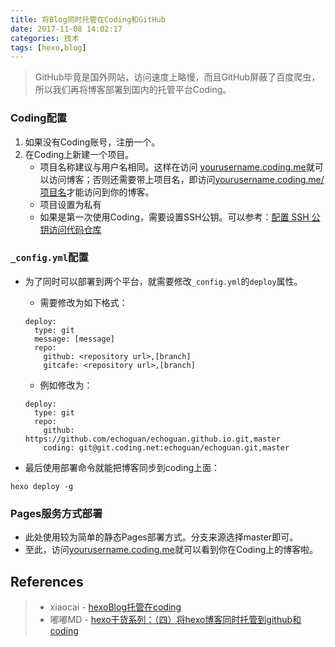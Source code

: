 ```yaml
---
title: 将Blog同时托管在Coding和GitHub
date: 2017-11-08 14:02:17
categories: 技术
tags: [hexo,blog]
---
```


> GitHub毕竟是国外网站，访问速度上略慢，而且GitHub屏蔽了百度爬虫，所以我们再将博客部署到国内的托管平台Coding。

### Coding配置
1. 如果没有Coding账号，注册一个。
2. 在Coding上新建一个项目。
   * 项目名称建议与用户名相同。这样在访问 [yourusername.coding.me](yourusername.coding.me)就可以访问博客；否则还需要带上项目名，即访问[yourusername.coding.me/项目名](yourusername.coding.me/项目名)才能访问到你的博客。
   * 项目设置为私有
   * 如果是第一次使用Coding，需要设置SSH公钥。可以参考：[配置 SSH 公钥访问代码仓库](https://coding.net/help/doc/account/ssh-key.html)

<!--more-->

### `_config.yml`配置

- 为了同时可以部署到两个平台，就需要修改`_config.yml`的`deploy`属性。
  - 需要修改为如下格式：

  ```
  deploy:
    type: git
    message: [message]
    repo:
      github: <repository url>,[branch]
      gitcafe: <repository url>,[branch]

  ```

  - 例如修改为：

  ```
  deploy:
    type: git
    repo:
      github: https://github.com/echoguan/echoguan.github.io.git,master
      coding: git@git.coding.net:echoguan/echoguan.git,master
  ```

- 最后使用部署命令就能把博客同步到coding上面：

```
hexo deploy -g

```


### Pages服务方式部署
* 此处使用较为简单的静态Pages部署方式。分支来源选择master即可。
* 至此，访问[yourusername.coding.me](yourusername.coding.me)就可以看到你在Coding上的博客啦。

## References
> * xiaocai - [hexoBlog托管在coding](https://learnerzxc.github.io/2017/11/02/hexoBlog%E6%89%98%E7%AE%A1%E5%9C%A8coding/)
> * 嘟嘟MD - [hexo干货系列：（四）将hexo博客同时托管到github和coding](http://tengj.top/2016/03/06/hexo4/#)
